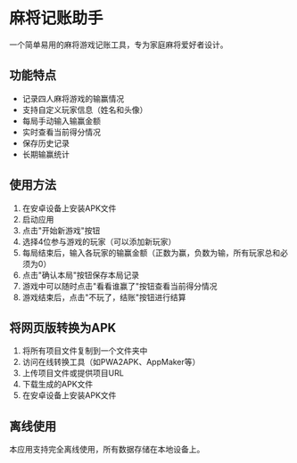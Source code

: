 # 麻将记账助手

一个简单易用的麻将游戏记账工具，专为家庭麻将爱好者设计。

## 功能特点

- 记录四人麻将游戏的输赢情况
- 支持自定义玩家信息（姓名和头像）
- 每局手动输入输赢金额
- 实时查看当前得分情况
- 保存历史记录
- 长期输赢统计

## 使用方法

1. 在安卓设备上安装APK文件
2. 启动应用
3. 点击"开始新游戏"按钮
4. 选择4位参与游戏的玩家（可以添加新玩家）
5. 每局结束后，输入各玩家的输赢金额（正数为赢，负数为输，所有玩家总和必须为0）
6. 点击"确认本局"按钮保存本局记录
7. 游戏中可以随时点击"看看谁赢了"按钮查看当前得分情况
8. 游戏结束后，点击"不玩了，结账"按钮进行结算

## 将网页版转换为APK

1. 将所有项目文件复制到一个文件夹中
2. 访问在线转换工具（如PWA2APK、AppMaker等）
3. 上传项目文件或提供项目URL
4. 下载生成的APK文件
5. 在安卓设备上安装APK文件

## 离线使用

本应用支持完全离线使用，所有数据存储在本地设备上。 